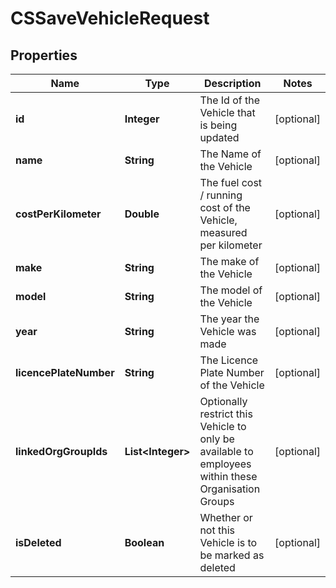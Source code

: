 
# CSSaveVehicleRequest

## Properties
Name | Type | Description | Notes
------------ | ------------- | ------------- | -------------
**id** | **Integer** | The Id of the Vehicle that is being updated |  [optional]
**name** | **String** | The Name of the Vehicle |  [optional]
**costPerKilometer** | **Double** | The fuel cost / running cost of the Vehicle, measured per kilometer |  [optional]
**make** | **String** | The make of the Vehicle |  [optional]
**model** | **String** | The model of the Vehicle |  [optional]
**year** | **String** | The year the Vehicle was made |  [optional]
**licencePlateNumber** | **String** | The Licence Plate Number of the Vehicle |  [optional]
**linkedOrgGroupIds** | **List&lt;Integer&gt;** | Optionally restrict this Vehicle to only be available to employees within these Organisation Groups |  [optional]
**isDeleted** | **Boolean** | Whether or not this Vehicle is to be marked as deleted |  [optional]



